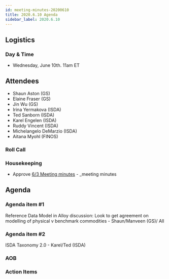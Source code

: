 ```yaml
---
id: meeting-minutes-20200610
title: 2020.6.10 Agenda
sidebar_label: 2020.6.10
---
```


## Logistics
### Day & Time
* Wednesday, June 10th. 11am ET

## Attendees
* Shaun Aston (GS)
* Elaine Fraser (GS)
* Jin Wu (GS)
* Irina Yermakova (ISDA)
* Ted Sanborn (ISDA)
* Karel Engelen (ISDA)
* Ruddy Vincent (ISDA)
* Michelangelo DeMarzio (ISDA)
* Aitana Myohl (FINOS)


### Roll Call

### Housekeeping
* Approve [6/3 Meeting minutes](https://github.com/finos/alloy/blob/master/meeting-minutes/commodities-ref-data-wg/2020.6.3-commod-wg-meeting.md) - _meeting minutes 

## Agenda

### Agenda item #1
Reference Data Model in Alloy discussion: Look to get agreement on modelling of physical v benchmark commodities - Shaun/Manveen (GS)/ All

### Agenda item #2
ISDA Taxonomy 2.0 - Karel/Ted (ISDA)

### AOB

### Action Items
